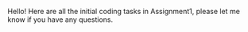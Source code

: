Hello! Here are all the initial coding tasks in Assignment1, please let me know if you have any questions.